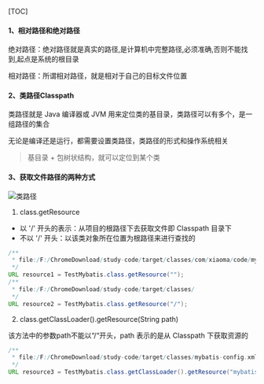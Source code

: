  [TOC]

#### 1、相对路径和绝对路径

绝对路径：绝对路径就是真实的路径,是计算机中完整路径,必须准确,否则不能找到,起点是系统的根目录

相对路径：所谓相对路径，就是相对于自己的目标文件位置

#### 2、类路径Classpath

类路径就是 Java 编译器或 JVM 用来定位类的基目录，类路径可以有多个，是一组路径的集合

无论是编译还是运行，都需要设置类路径，类路径的形式和操作系统相关

> 基目录 + 包树状结构，就可以定位到某个类

#### 3、获取文件路径的两种方式

![类路径](D:\notes\java-notes\资源\类路径.png)

1. class.getResource

- 以 '/' 开头的表示：从项目的根路径下去获取文件即 Classpath 目录下
- 不以 '/' 开头：以该类对象所在位置为根路径来进行查找的

```java
/**
 * file:/F:/ChromeDownload/study-code/target/classes/com/xiaoma/code/mybatis/
 */
URL resource1 = TestMybatis.class.getResource("");
/**
 * file:/F:/ChromeDownload/study-code/target/classes/
 */
URL resource2 = TestMybatis.class.getResource("/");
```

2. class.getClassLoader().getResource(String path)

该方法中的参数path不能以“/“开头，path 表示的是从 Classpath 下获取资源的

```java
/**
 * file:/F:/ChromeDownload/study-code/target/classes/mybatis-config.xml
 */
URL resource3 = TestMybatis.class.getClassLoader().getResource("mybatis-config.xml");
```

